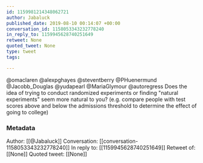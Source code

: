 ```yaml
---
id: 1159981214348062721
author: Jabaluck
published_date: 2019-08-10 00:14:07 +00:00
conversation_id: 1158053343232778240
in_reply_to: 1159945628740251649
retweet: None
quoted_tweet: None
type: tweet
tags:

---
```


@omaclaren @alexpghayes @steventberry @PHuenermund @Jacobb_Douglas @yudapearl @MariaGlymour @autoregress Does the idea of trying to conduct randomized experiments or finding "natural experiments" seem more natural to you? (e.g. compare people with test scores above and below the admissions threshold to determine the effect of going to college)

### Metadata

Author: [[@Jabaluck]]
Conversation: [[conversation-1158053343232778240]]
In reply to: [[1159945628740251649]]
Retweet of: [[None]]
Quoted tweet: [[None]]

